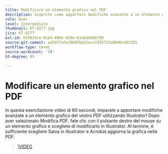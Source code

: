 ```yaml
---
title: Modificare un elemento grafico nel PDF
description: Scoprite come apportare modifiche avanzate a un elemento grafico del vostro PDF con Illustrator
role: User
level: Intermediate
thumbnail: KT-9277.jpg
jira: KT-9277
exl-id: 655019ce-9cb4-486e-820e-61abdde6b789
source-git-commit: ad54f7afa78b0fbb31eccf455723a8890cb92355
workflow-type: tm+mt
source-wordcount: '74'
ht-degree: 0%

---
```


# Modificare un elemento grafico nel PDF

In questa esercitazione video di 60 secondi, imparate a apportare modifiche avanzate a un elemento grafico del vostro PDF utilizzando Illustrator! Dopo aver selezionato Modifica PDF, fate clic con il pulsante destro del mouse su un elemento grafico e scegliete di modificarlo in Illustrator. Al termine, è sufficiente scegliere Salva in Illustrator e Acrobat aggiorna la grafica nella PDF.

>[!VIDEO](https://video.tv.adobe.com/v/338277?quality=12&learn=on&hidetitle=true)
